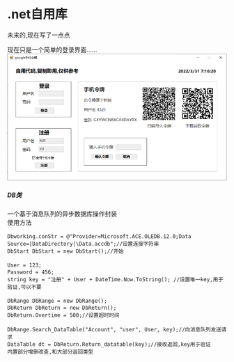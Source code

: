 # .net自用库
未来的,现在写了一点点  
  
现在只是一个简单的登录界面......  
[![](https://github.com/jtl1207/csharp-class-libraries/blob/main/%E5%9B%BE%E7%89%87/%E6%89%8B%E6%9C%BA%E4%BB%A4%E7%89%8C.png)](https://github.com/jtl1207/csharp-class-libraries/blob/main/%E5%9B%BE%E7%89%87/%E6%89%8B%E6%9C%BA%E4%BB%A4%E7%89%8C.png)
##### DB类  
一个基于消息队列的异步数据库操作封装  
使用方法  


    Dbworking.conStr = @"Provider=Microsoft.ACE.OLEDB.12.0;Data Source=|DataDirectory|\Data.accdb";//设置连接字符串
    DbStart DbStart = new DbStart();//开始
	
	User = 123;
	Password = 456;
	string key = "注册" + User + DateTime.Now.ToString(); //设置唯一key,用于验证,可以不要
	
	DbRange DbRange = new DbRange();
	DbReturn DbReturn = new DbReturn();
	DbReturn.Overtime = 500;//设置超时时间
	
	DbRange.Search_DataTable("Account", "user", User, key);//向消息队列发送请求
	DataTable dt = DbReturn.Return_datatable(key);//接收返回,key用于验证
	内置部分增删改查,和大部分返回类型
